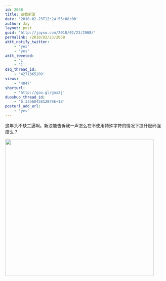 ```yaml
---
id: 2068
title: 请教新浪
date: '2010-02-23T12:24:55+08:00'
author: Jay
layout: post
guid: 'http://jayxu.com/2010/02/23/2068/'
permalink: /2010/02/23/2068
aktt_notify_twitter:
    - 'yes'
    - 'yes'
aktt_tweeted:
    - '1'
    - '1'
dsq_thread_id:
    - '4271365209'
views:
    - '4047'
shorturl:
    - 'http://goo.gl/gnx2j'
duoshuo_thread_id:
    - '6.3356045812879E+18'
posturl_add_url:
    - 'yes'
---
```


这年头不缺二逼啊。新浪能告诉我一声怎么在不使用特殊字符的情况下提升密码强度么？

<a href="http://jayxu.com/log/wp-content/uploads/2010/02/screen-capture-2.png"><img class="alignnone size-medium wp-image-2072" title="screen-capture-2" src="http://jayxu.com/log/wp-content/uploads/2010/02/screen-capture-2.png" alt="" width="480" height="443" /></a>